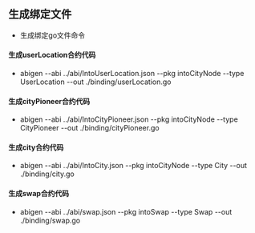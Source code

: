 ## 生成绑定文件

- 生成绑定go文件命令

#### 生成userLocation合约代码

- abigen --abi ../abi/IntoUserLocation.json --pkg intoCityNode --type UserLocation --out ./binding/userLocation.go

#### 生成cityPioneer合约代码

- abigen --abi ../abi/IntoCityPioneer.json --pkg intoCityNode --type CityPioneer --out ./binding/cityPioneer.go

#### 生成city合约代码

- abigen --abi ../abi/IntoCity.json --pkg intoCityNode --type City --out ./binding/city.go

#### 生成swap合约代码

- abigen --abi ../abi/swap.json --pkg intoSwap --type Swap --out ./binding/swap.go